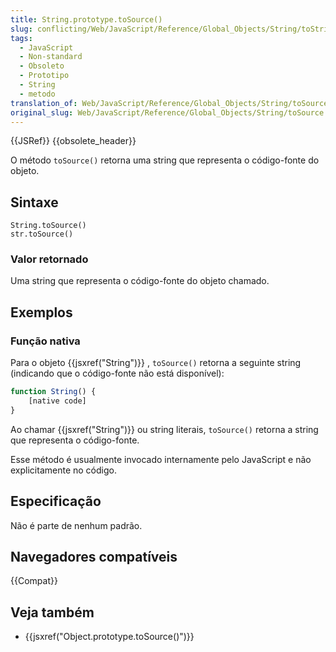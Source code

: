 ```yaml
---
title: String.prototype.toSource()
slug: conflicting/Web/JavaScript/Reference/Global_Objects/String/toString
tags:
  - JavaScript
  - Non-standard
  - Obsoleto
  - Prototipo
  - String
  - metodo
translation_of: Web/JavaScript/Reference/Global_Objects/String/toSource
original_slug: Web/JavaScript/Reference/Global_Objects/String/toSource
---
```


{{JSRef}} {{obsolete_header}}

O método `toSource()` retorna uma string que representa o código-fonte do objeto.

## Sintaxe

```
String.toSource()
str.toSource()
```

### Valor retornado

Uma string que representa o código-fonte do objeto chamado.

## Exemplos

### Função nativa

Para o objeto {{jsxref("String")}} , `toSource()` retorna a seguinte string (indicando que o código-fonte não está disponível):

```js
function String() {
    [native code]
}
```

Ao chamar {{jsxref("String")}} ou string literais, `toSource()` retorna a string que representa o código-fonte.

Esse método é usualmente invocado internamente pelo JavaScript e não explicitamente no código.

## Especificação

Não é parte de nenhum padrão.

## Navegadores compatíveis

{{Compat}}

## Veja também

- {{jsxref("Object.prototype.toSource()")}}

